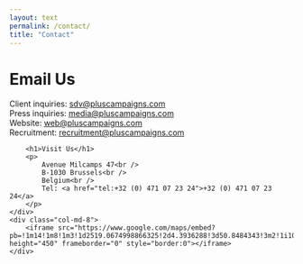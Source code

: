```yaml
---
layout: text
permalink: /contact/
title: "Contact"
---
```


<div class="row" id="contact">
	<div class="col-md-4">
		<h1 class="no-top">Email Us</h1>
		<p>
			Client inquiries: <a href="mailto:sdv@pluscampaigns.com">sdv@pluscampaigns.com</a><br />
			Press inquiries: <a href="mailto:media@pluscampaigns.com">media@pluscampaigns.com</a><br />
			Website: <a href="mailto:web@pluscampaigns.com">web@pluscampaigns.com</a><br />
			Recruitment: <a href="mailto:recruitment@pluscampaigns.com">recruitment@pluscampaigns.com</a><br />
		</p>

		<h1>Visit Us</h1>
		<p>
			Avenue Milcamps 47<br />
			B-1030 Brussels<br />
			Belgium<br />
			Tel: <a href="tel:+32 (0) 471 07 23 24">+32 (0) 471 07 23 24</a>
		</p>
	</div>
	<div class="col-md-8">
		<iframe src="https://www.google.com/maps/embed?pb=!1m14!1m8!1m3!1d2519.0674998866325!2d4.3936288!3d50.8484343!3m2!1i1024!2i768!4f13.1!3m3!1m2!1s0x47c3c35850ed9c09%3A0x634adabcc352f329!2sAvenue+Milcamps+47!5e0!3m2!1sen!2sbe!4v1400241203407" height="450" frameborder="0" style="border:0"></iframe>
	</div>
</div>
